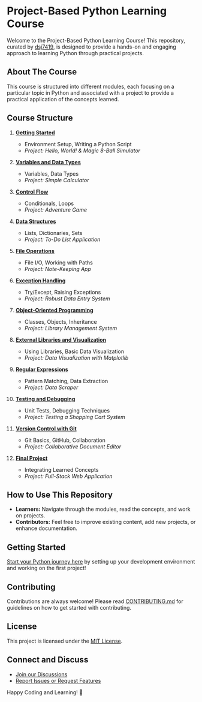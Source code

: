 # Project-Based Python Learning Course

Welcome to the Project-Based Python Learning Course! This repository, curated by [dsj7419](https://github.com/dsj7419), is designed to provide a hands-on and engaging approach to learning Python through practical projects.

## About The Course

This course is structured into different modules, each focusing on a particular topic in Python and associated with a project to provide a practical application of the concepts learned.

## Course Structure

1. **[Getting Started](01-Getting_Started/README.md)**
   - Environment Setup, Writing a Python Script
   - *Project: Hello, World! & Magic 8-Ball Simulator*

2. **[Variables and Data Types](02-Variables_and_Data_Types/README.md)**
   - Variables, Data Types
   - *Project: Simple Calculator*

3. **[Control Flow](03-Control_Flow/README.md)**
   - Conditionals, Loops
   - *Project: Adventure Game*

4. **[Data Structures](04-data-structures/README.md)**
   - Lists, Dictionaries, Sets
   - *Project: To-Do List Application*

5. **[File Operations](05-file-operations/README.md)**
   - File I/O, Working with Paths
   - *Project: Note-Keeping App*

6. **[Exception Handling](06-exception-handling/README.md)**
   - Try/Except, Raising Exceptions
   - *Project: Robust Data Entry System*

7. **[Object-Oriented Programming](07-object-oriented-programming/README.md)**
   - Classes, Objects, Inheritance
   - *Project: Library Management System*

8. **[External Libraries and Visualization](08-external-libraries/README.md)**
   - Using Libraries, Basic Data Visualization
   - *Project: Data Visualization with Matplotlib*

9. **[Regular Expressions](09-regular-expressions/README.md)**
   - Pattern Matching, Data Extraction
   - *Project: Data Scraper*

10. **[Testing and Debugging](10-testing-debugging/README.md)**
    - Unit Tests, Debugging Techniques
    - *Project: Testing a Shopping Cart System*

11. **[Version Control with Git](11-version-control/README.md)**
    - Git Basics, GitHub, Collaboration
    - *Project: Collaborative Document Editor*

12. **[Final Project](12-Final_Project/README.md)**
    - Integrating Learned Concepts
    - *Project: Full-Stack Web Application*

## How to Use This Repository

- **Learners:** Navigate through the modules, read the concepts, and work on projects.
- **Contributors:** Feel free to improve existing content, add new projects, or enhance documentation.

## Getting Started

[Start your Python journey here](01-Getting_Started/README.md) by setting up your development environment and working on the first project!

## Contributing

Contributions are always welcome! Please read [CONTRIBUTING.md](CONTRIBUTING.md) for guidelines on how to get started with contributing.

## License

This project is licensed under the [MIT License](LICENSE).

## Connect and Discuss

- [Join our Discussions](https://github.com/dsj7419/python-learning-by-projects/discussions)
- [Report Issues or Request Features](https://github.com/dsj7419/python-learning-by-projects/issues)

Happy Coding and Learning! 🚀